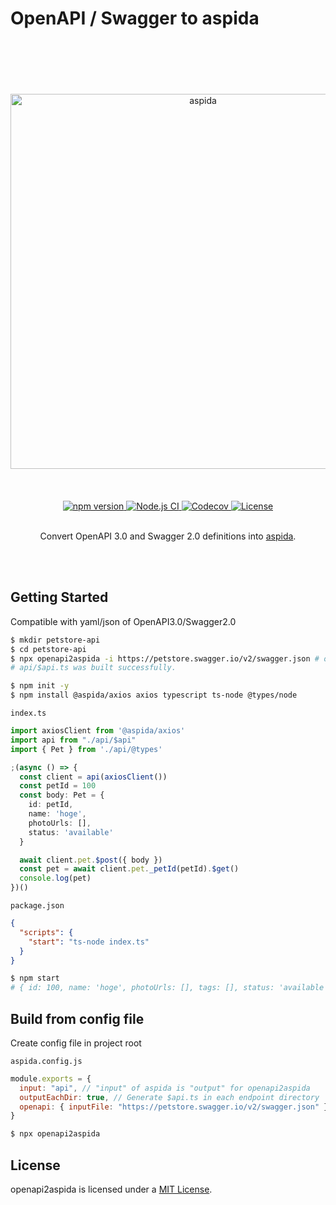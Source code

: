 # OpenAPI / Swagger to aspida

<br />
<br />
<br />
<br />
<br />
<div align="center">
  <img src="https://aspida.github.io/aspida/logos/svg/black.svg" alt="aspida" title="aspida" width="600" />
</div>
<br />
<br />
<br />
<div align="center">
  <a href="https://www.npmjs.com/package/openapi2aspida">
    <img src="https://img.shields.io/npm/v/openapi2aspida" alt="npm version" />
  </a>
  <a href="https://github.com/aspida/openapi2aspida/actions?query=workflow%3A%22Node.js+CI%22">
    <img src="https://github.com/aspida/openapi2aspida/workflows/Node.js%20CI/badge.svg" alt="Node.js CI" />
  </a>
  <a href="https://codecov.io/gh/aspida/aspida">
    <img src="https://img.shields.io/codecov/c/github/aspida/openapi2aspida.svg" alt="Codecov" />
  </a>
  <a href="https://github.com/aspida/openapi2aspida/LICENSE">
    <img src="https://img.shields.io/npm/l/openapi2aspida" alt="License" />
  </a>
</div>
<br />
<p align="center">Convert OpenAPI 3.0 and Swagger 2.0 definitions into <a href="https://github.com/aspida/aspida/tree/master/packages/aspida">aspida</a>.</p>
<br />
<br />

## Getting Started

Compatible with yaml/json of OpenAPI3.0/Swagger2.0

```sh
$ mkdir petstore-api
$ cd petstore-api
$ npx openapi2aspida -i https://petstore.swagger.io/v2/swagger.json # or ../local-swagger.yaml
# api/$api.ts was built successfully.

$ npm init -y
$ npm install @aspida/axios axios typescript ts-node @types/node
```

`index.ts`
```ts
import axiosClient from '@aspida/axios'
import api from "./api/$api"
import { Pet } from './api/@types'

;(async () => {
  const client = api(axiosClient())
  const petId = 100
  const body: Pet = {
    id: petId,
    name: 'hoge',
    photoUrls: [],
    status: 'available'
  }

  await client.pet.$post({ body })
  const pet = await client.pet._petId(petId).$get()
  console.log(pet)
})()
```

`package.json`
```json
{
  "scripts": {
    "start": "ts-node index.ts"
  }
}
```

```sh
$ npm start
# { id: 100, name: 'hoge', photoUrls: [], tags: [], status: 'available' }
```

## Build from config file

Create config file in project root

`aspida.config.js`

```js
module.exports = {
  input: "api", // "input" of aspida is "output" for openapi2aspida
  outputEachDir: true, // Generate $api.ts in each endpoint directory
  openapi: { inputFile: "https://petstore.swagger.io/v2/swagger.json" }
}
```

```sh
$ npx openapi2aspida
```

## License

openapi2aspida is licensed under a [MIT License](https://github.com/aspida/openapi2aspida/blob/master/LICENSE).
